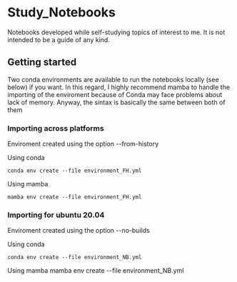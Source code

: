 # Study_Notebooks
Notebooks developed while self-studying topics of interest to me. It is not intended to be a guide of any kind.

## Getting started

Two conda environments are available to run the notebooks locally (see below) if you want. In this regard, I highly recommend mamba to handle the importing of the enviroment because of Conda may face problems about lack of memory. Anyway, the sintax is basically the same between both of them

### Importing across platforms 

Enviroment created using the option --from-history

Using conda

	conda env create --file environment_FH.yml
		
Using mamba

	mamba env create --file environment_FH.yml

### Importing for ubuntu 20.04

Enviroment created using the option --no-builds

Using conda

    conda env create --file environment_NB.yml

Using mamba
    mamba env create --file environment_NB.yml
